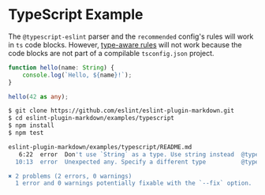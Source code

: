 # TypeScript Example

The `@typescript-eslint` parser and the `recommended` config's rules will work in `ts` code blocks. However, [type-aware rules](https://github.com/typescript-eslint/typescript-eslint/blob/master/docs/getting-started/linting/TYPED_LINTING.md) will not work because the code blocks are not part of a compilable `tsconfig.json` project.

```ts
function hello(name: String) {
    console.log(`Hello, ${name}!`);
}

hello(42 as any);
```

```sh
$ git clone https://github.com/eslint/eslint-plugin-markdown.git
$ cd eslint-plugin-markdown/examples/typescript
$ npm install
$ npm test

eslint-plugin-markdown/examples/typescript/README.md
   6:22  error  Don't use `String` as a type. Use string instead  @typescript-eslint/ban-types
  10:13  error  Unexpected any. Specify a different type          @typescript-eslint/no-explicit-any

✖ 2 problems (2 errors, 0 warnings)
  1 error and 0 warnings potentially fixable with the `--fix` option.
```
